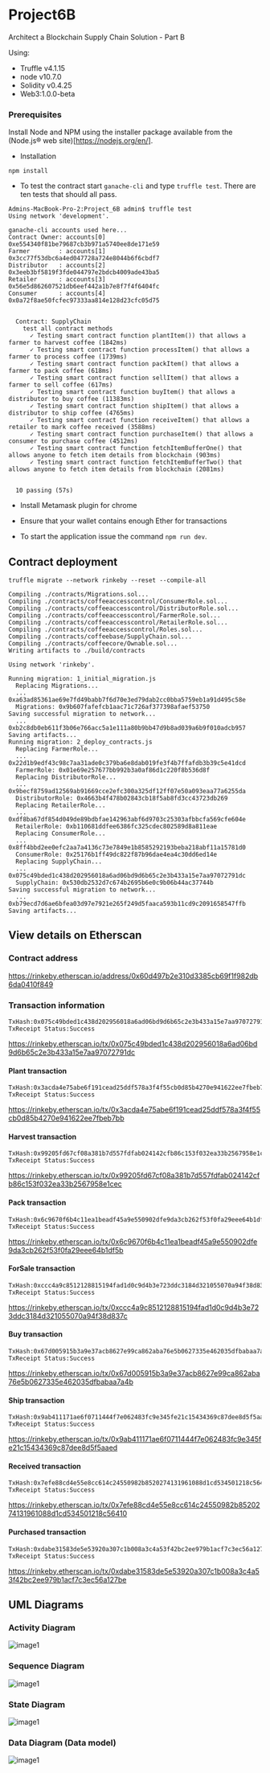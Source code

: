 # Project6B
Architect a Blockchain Supply Chain Solution - Part B

Using:
- Truffle v4.1.15
- node v10.7.0
- Solidity v0.4.25
- Web3:1.0.0-beta

### Prerequisites

Install Node and NPM using the installer package available from the (Node.js® web site)[https://nodejs.org/en/].

- Installation
```
npm install
```
- To test the contract start ```ganache-cli``` and type ```truffle test```.
There are ten tests that should all pass.

```
Admins-MacBook-Pro-2:Project_6B admin$ truffle test
Using network 'development'.

ganache-cli accounts used here...
Contract Owner: accounts[0]  0xe554340f81be79687cb3b971a5740ee8de171e59
Farmer        : accounts[1]  0x3cc77f53dbc6a4ed047728a724e8044b6f6cbdf7
Distributor   : accounts[2]  0x3eeb3bf5819f3fde044797e2bdcb4009ade43ba5
Retailer      : accounts[3]  0x56e5d862607521db6eef442a1b7e8f7f4f6404fc
Consumer      : accounts[4]  0x0a72f8ae50fcfec97333aa814e128d23cfc05d75


  Contract: SupplyChain
    test all contract methods
      ✓ Testing smart contract function plantItem()) that allows a farmer to harvest coffee (1842ms)
      ✓ Testing smart contract function processItem() that allows a farmer to process coffee (1739ms)
      ✓ Testing smart contract function packItem() that allows a farmer to pack coffee (618ms)
      ✓ Testing smart contract function sellItem() that allows a farmer to sell coffee (617ms)
      ✓ Testing smart contract function buyItem() that allows a distributor to buy coffee (11383ms)
      ✓ Testing smart contract function shipItem() that allows a distributor to ship coffee (4765ms)
      ✓ Testing smart contract function receiveItem() that allows a retailer to mark coffee received (3588ms)
      ✓ Testing smart contract function purchaseItem() that allows a consumer to purchase coffee (4512ms)
      ✓ Testing smart contract function fetchItemBufferOne() that allows anyone to fetch item details from blockchain (903ms)
      ✓ Testing smart contract function fetchItemBufferTwo() that allows anyone to fetch item details from blockchain (2081ms)


  10 passing (57s)

```
- Install Metamask plugin for chrome

- Ensure that your wallet contains enough Ether for transactions

- To start the application issue the command  ```npm run dev```.

## Contract deployment
```
truffle migrate --network rinkeby --reset --compile-all

Compiling ./contracts/Migrations.sol...
Compiling ./contracts/coffeeaccesscontrol/ConsumerRole.sol...
Compiling ./contracts/coffeeaccesscontrol/DistributorRole.sol...
Compiling ./contracts/coffeeaccesscontrol/FarmerRole.sol...
Compiling ./contracts/coffeeaccesscontrol/RetailerRole.sol...
Compiling ./contracts/coffeeaccesscontrol/Roles.sol...
Compiling ./contracts/coffeebase/SupplyChain.sol...
Compiling ./contracts/coffeecore/Ownable.sol...
Writing artifacts to ./build/contracts

Using network 'rinkeby'.

Running migration: 1_initial_migration.js
  Replacing Migrations...
  ... 0xa63ad85361ae69e7fd49babb7f6d70e3ed79dab2cc0bba5759eb1a91d495c58e
  Migrations: 0x9b607fafefcb1aac71c726af377398afaef53750
Saving successful migration to network...
  ... 0xb2c8db0eb611f3b06e766acc5a1e111a80b9bb47d9b8ad039a6b9f010adcb957
Saving artifacts...
Running migration: 2_deploy_contracts.js
  Replacing FarmerRole...
  ... 0x22d1b9edf43c98c7aa31ade0c379ba6e8dab019fe3f4b7ffafdb3b39c5e41dcd
  FarmerRole: 0x01e69e257677bb992b3a0af86d1c220f8b536d8f
  Replacing DistributorRole...
  ... 0x9becf8759ad12569ab91669cce2efc300a325df12ff07e50a093eaa77a6255da
  DistributorRole: 0x4663b4f478b02843cb18f5ab8fd3cc43723db269
  Replacing RetailerRole...
  ... 0xdf8ba67df854d049de89bdbfae142963abf6d9703c25303afbbcfa569cfe604e
  RetailerRole: 0xb110681ddfee6386fc325cdec802589d8a811eae
  Replacing ConsumerRole...
  ... 0x8ff4bbd2ee0efc2aa7a4136c73e7849e1b8585292193beba218abf11a15781d0
  ConsumerRole: 0x25176b1ff49dc822f87b96dae4ea4c30dd6ed14e
  Replacing SupplyChain...
  ... 0x075c49bded1c438d202956018a6ad06bd9d6b65c2e3b433a15e7aa97072791dc
  SupplyChain: 0x530db2532d7c674b2695b6e0c9b06b44ac37744b
Saving successful migration to network...
  ... 0xb79ecd7d6ae6bfea03d97e7921e265f249d5faaca593b11cd9c2091658547ffb
Saving artifacts...
```
## View details on Etherscan
### Contract address
https://rinkeby.etherscan.io/address/0x60d497b2e310d3385cb69f1f982db6da0410f849

### Transaction information
```
TxHash:0x075c49bded1c438d202956018a6ad06bd9d6b65c2e3b433a15e7aa97072791dc
TxReceipt Status:Success
```
https://rinkeby.etherscan.io/tx/0x075c49bded1c438d202956018a6ad06bd9d6b65c2e3b433a15e7aa97072791dc

#### Plant transaction
```
TxHash:0x3acda4e75abe6f191cead25ddf578a3f4f55cb0d85b4270e941622ee7fbeb7bb
TxReceipt Status:Success
```
https://rinkeby.etherscan.io/tx/0x3acda4e75abe6f191cead25ddf578a3f4f55cb0d85b4270e941622ee7fbeb7bb

#### Harvest transaction
```
TxHash:0x99205fd67cf08a381b7d557fdfab024142cfb86c153f032ea33b2567958e1cec
TxReceipt Status:Success
```
https://rinkeby.etherscan.io/tx/0x99205fd67cf08a381b7d557fdfab024142cfb86c153f032ea33b2567958e1cec

#### Pack transaction
```
TxHash:0x6c9670f6b4c11ea1beadf45a9e550902dfe9da3cb262f53f0fa29eee64b1df5b
TxReceipt Status:Success
```
https://rinkeby.etherscan.io/tx/0x6c9670f6b4c11ea1beadf45a9e550902dfe9da3cb262f53f0fa29eee64b1df5b

#### ForSale transaction
```
TxHash:0xccc4a9c8512128815194fad1d0c9d4b3e723ddc3184d321055070a94f38d837c
TxReceipt Status:Success
```
https://rinkeby.etherscan.io/tx/0xccc4a9c8512128815194fad1d0c9d4b3e723ddc3184d321055070a94f38d837c

#### Buy transaction
```
TxHash:0x67d005915b3a9e37acb8627e99ca862aba76e5b0627335e462035dfbabaa7a4b
TxReceipt Status:Success
```
https://rinkeby.etherscan.io/tx/0x67d005915b3a9e37acb8627e99ca862aba76e5b0627335e462035dfbabaa7a4b

#### Ship transaction
```
TxHash:0x9ab411171ae6f0711444f7e062483fc9e345fe21c15434369c87dee8d5f5aaed
TxReceipt Status:Success
```
https://rinkeby.etherscan.io/tx/0x9ab411171ae6f0711444f7e062483fc9e345fe21c15434369c87dee8d5f5aaed

#### Received transaction
```
TxHash:0x7efe88cd4e55e8cc614c24550982b8520274131961088d1cd534501218c56410
TxReceipt Status:Success
```
https://rinkeby.etherscan.io/tx/0x7efe88cd4e55e8cc614c24550982b8520274131961088d1cd534501218c56410

#### Purchased transaction
```
TxHash:0xdabe31583de5e53920a307c1b008a3c4a53f42bc2ee979b1acf7c3ec56a127be
TxReceipt Status:Success
```
https://rinkeby.etherscan.io/tx/0xdabe31583de5e53920a307c1b008a3c4a53f42bc2ee979b1acf7c3ec56a127be


## UML Diagrams

### Activity Diagram
![image1](./images/Activity.png)

### Sequence Diagram
![image1](./images/Sequence.png)

### State Diagram
![image1](./images/State.png)

### Data Diagram (Data model)
![image1](./images/Data.png)
